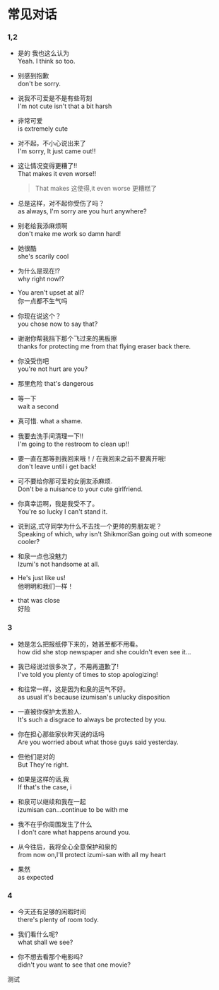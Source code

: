 # 常见对话


### 1,2
+ 是的 我也这么认为 <br>
Yeah. I think so too.

+ 别感到抱歉<br>
don't be sorry.

+ 说我不可爱是不是有些苛刻<br>
I'm not cute isn't that a bit harsh

+ 非常可爱<br>
is extremely cute

+ 对不起，不小心说出来了<br>
I'm sorry, It just came out!!

+ 这让情况变得更糟了!!<br>
That makes it even worse!!
    >That makes 这使得,it even worse 更糟糕了

+ 总是这样，对不起你受伤了吗？<br>
as always, I'm sorry are you hurt anywhere?

+ 别老给我添麻烦啊<br>
don't make me work so damn hard!

+ 她很酷<br>
she's scarily cool

+ 为什么是现在!? <br>
why right now!?

+ You aren't upset at all? <br>
你一点都不生气吗

+ 你现在说这个？<br>
you chose now to say that?

+ 谢谢你帮我挡下那个飞过来的黑板擦 <br>
thanks for protecting me from that flying eraser back there.

+ 你没受伤吧 <br>
you're not hurt are you?

+ 那里危险
that's dangerous

+ 等一下 <br>
wait a second

+ 真可惜.
what a shame.

+ 我要去洗手间清理一下!! <br>
I'm going to the restroom to clean up!!

+ 要一直在那等到我回来哦！/ 在我回来之前不要离开哦! <br>
don't leave until i get back!

+ 可不要给你那可爱的女朋友添麻烦. <br>
Don't be a nuisance to your cute girlfriend.

+ 你真幸运啊，我是我受不了。 <br>
You're so lucky I can't stand it.

+ 说到这,式守同学为什么不去找一个更帅的男朋友呢？ <br>
Speaking of which, why isn't ShikmoriSan going out with someone cooler?

+ 和泉一点也没魅力 <br>
Izumi's not handsome at all.

+ He's just like us! <br>
他明明和我们一样！

+ that was close <br>
好险

### 3

+ 她是怎么把报纸停下来的，她甚至都不用看。 <br>
how did she stop newspaper and she couldn't even see it...

+ 我已经说过很多次了，不用再道歉了! <br>
I've told you plenty of times to stop apologizing!

+ 和往常一样，这是因为和泉的运气不好。 <br>
as usual it's because izumisan's unlucky disposition

+ 一直被你保护太丢脸人. <br>
It's such a disgrace to always be protected by you.

+ 你在担心那些家伙昨天说的话吗 <br>
Are you worried about what those guys said yesterday.

+ 但他们是对的 <br>
But They're right.

+ 如果是这样的话,我 <br>
If that's the case, i

+ 和泉可以继续和我在一起 <br>
izumisan can...continue to be with me

+ 我不在乎你周围发生了什么 <br> 
I don't care what happens around you.

+ 从今往后，我将全心全意保护和泉的 <br>
from now on,I'll protect izumi-san with all my heart

+ 果然 <br>
as expected

### 4
+ 今天还有足够的闲暇时间 <br>
there's plenty of room tody.

+ 我们看什么呢? <br>
what shall we see?

+ 你不想去看那个电影吗? <br>
didn't you want to see that one movie?

测试